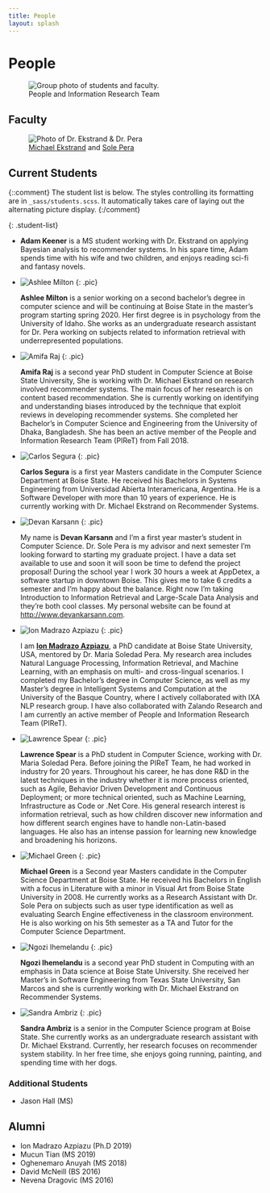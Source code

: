 ```yaml
---
title: People
layout: splash
---
```


# People

<figure class="half text-center">
  <img src="../images/piret_group_pic.jpg"
       alt="Group photo of students and faculty."
       class="align-center">
  <figcaption>People and Information Research Team</figcaption>
</figure>


## Faculty

<figure class="half text-center">
  <img src="../images/faculty_pic.jpg" 
       alt="Photo of Dr. Ekstrand & Dr. Pera"
       class="align-center">
  <figcaption>
  <a href = "https://md.ekstrandom.net/">Michael Ekstrand</a>
  and <a href ="https://solepera.github.io/">Sole Pera</a></figcaption>
</figure>


## Current Students

{::comment}
The student list is below.  The styles controlling its formatting are in `_sass/students.scss`. It
automatically takes care of laying out the alternating picture display.
{:/comment}

{: .student-list}
-   **Adam Keener** is a MS student working with Dr. Ekstrand on applying Bayesian
    analysis to recommender systems. In his spare time, Adam spends time with 
    his wife and two children, and enjoys reading sci-fi and fantasy novels.

-   ![Ashlee Milton](../images/Ashlee_pic.jpg)
    {: .pic}

    **Ashlee Milton** is a senior working on a second bachelor’s degree in computer science and will be continuing at Boise State in the master’s program starting spring 2020. Her first degree is in psychology from the University of Idaho. She works as an undergraduate research assistant for Dr. Pera working on subjects related to information retrieval with underrepresented populations.

-   ![Amifa Raj](../images/Amifa_pic.jpg)
    {: .pic}

    **Amifa Raj** is a second year PhD student in Computer Science at Boise State University, She is working with Dr. Michael Ekstrand on research involved recommender systems. The main focus of her research is on content based recommendation. She is currently working on identifying and understanding biases introduced by the technique that exploit reviews in developing recommender systems. She completed her Bachelor’s in Computer Science and Engineering from the University of Dhaka, Bangladesh. She has been an active member of the People and Information Research Team (PIReT) from Fall 2018.


-   ![Carlos Segura](../images/Carlos_pic.jpg)
    {: .pic}

    **Carlos Segura** is a first year Masters candidate in the Computer Science Department at Boise State. He received his Bachelors in Systems Engineering from Universidad Abierta Interamericana, Argentina. He is a Software Developer with more than 10 years of experience. He is currently working with Dr. Michael Ekstrand on Recommender Systems.

-   ![Devan Karsann](../images/Devan_pic.png)
    {: .pic}

    My name is **Devan Karsann** and I’m a first year master’s student in Computer Science. Dr. Sole Pera is my advisor and next semester I’m looking forward to starting my graduate project. I have a data set available to use and soon it will soon be time to defend the project proposal! During the school year I work 30 hours a week at AppDetex, a software startup in downtown Boise. This gives me to take 6 credits a semester and I’m happy about the balance. Right now I’m taking Introduction to Information Retrieval and Large-Scale Data Analysis and they’re both cool classes. My personal website can be found at <http://www.devankarsann.com>.

-   ![Ion Madrazo Azpiazu](../images/Ion_pic.jpg)
    {: .pic}

    I am [**Ion Madrazo Azpiazu**](https://ionmadrazo.github.io/), a PhD candidate at Boise State University, USA, mentored by Dr. Maria Soledad Pera. My research area includes Natural Language Processing, Information Retrieval, and Machine Learning, with an emphasis on multi- and cross-lingual scenarios. I completed my Bachelor’s degree in Computer Science, as well as my Master’s degree in Intelligent Systems and Computation at the University of the Basque Country, where I actively collaborated with IXA NLP research group. I have also collaborated with Zalando Research and I am currently an active member of People and Information Research Team (PIReT).

-   ![Lawrence Spear](../images/Lawrence_pic.jpg)
    {: .pic}

    **Lawrence Spear** is a PhD student in Computer Science, working with Dr. Maria Soledad Pera. Before joining the PIReT Team, he had worked in industry for 20 years. Throughout his career, he has done R&D in the latest techniques in the industry whether it is more process oriented, such as Agile, Behavior Driven Development and Continuous Deployment; or more technical oriented, such as Machine Learning, Infrastructure as Code or .Net Core. His general research interest is information retrieval, such as how children discover new information and how different search engines have to handle non-Latin-based languages. He also has an intense passion for learning new knowledge and broadening his horizons.

-   ![Michael Green](../images/MichaelG_pic.jpg)
    {: .pic}

    **Michael Green** is a Second year Masters candidate in the Computer Science Department at Boise State. He received his Bachelors in English with a focus in Literature with a minor in Visual Art from Boise State University in 2008. He currently works as a Research Assistant with Dr. Sole Pera on subjects such as user type identification as well as evaluating Search Engine effectiveness in the classroom environment. He is also working on his 5th semester as a TA and Tutor for the Computer Science Department.

-   ![Ngozi Ihemelandu](../images/Ngozi_pic.jpg)
    {: .pic}

    **Ngozi Ihemelandu** is a second year PhD student in Computing with an emphasis in Data science at Boise State University. She received her Master’s in Software Engineering from Texas State University, San Marcos and she is currently working with Dr. Michael Ekstrand on Recommender Systems.

-   ![Sandra Ambriz](../images/Sandra_pic.jpg)
    {: .pic}

    **Sandra Ambriz** is a senior in the Computer Science program at Boise State. She currently works as an undergraduate research assistant with Dr. Michael Ekstrand. Currently, her research focuses on recommender system stability. In her free time, she enjoys going running, painting, and spending time with her dogs.

### Additional Students

- Jason Hall (MS)

## Alumni

- Ion Madrazo Azpiazu (Ph.D 2019)
- Mucun Tian (MS 2019)
- Oghenemaro Anuyah (MS 2018)
- David McNeill (BS 2016)
- Nevena Dragovic (MS 2016)
